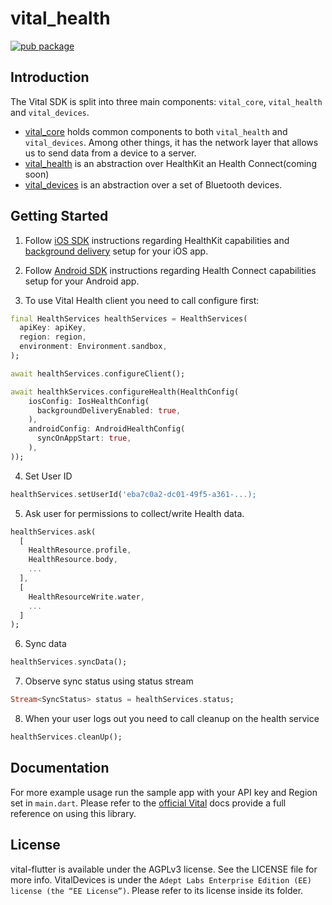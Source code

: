 # vital_health

[![pub package](https://img.shields.io/pub/v/vital_health.svg)](https://pub.dev/packages/vital_health)

## Introduction

The Vital SDK is split into three main components: `vital_core`, `vital_health` and `vital_devices`.

- [vital_core][1] holds common
  components to both `vital_health` and `vital_devices`. Among other things, it has the network layer that allows us to
  send data from a device to a server.
- [vital_health][2] is an abstraction over HealthKit an Health Connect(coming soon)
- [vital_devices][3] is an abstraction over a set of Bluetooth devices.

## Getting Started

1. Follow [iOS SDK](https://docs.tryvital.io/wearables/sdks/iOS#6-vitalhealthkit) instructions regarding HealthKit
   capabilities and [background delivery](https://docs.tryvital.io/wearables/sdks/iOS#1-background-delivery) setup for
   your iOS app.


2. Follow [Android SDK](https://docs.tryvital.io/wearables/sdks/android) instructions regarding Health Connect
   capabilities setup for your Android app.


3. To use Vital Health client you need to call configure first:

```dart
final HealthServices healthServices = HealthServices(
  apiKey: apiKey,
  region: region,
  environment: Environment.sandbox,
);

await healthServices.configureClient();

await healthkServices.configureHealth(HealthConfig(
    iosConfig: IosHealthConfig(
      backgroundDeliveryEnabled: true,
    ),
    androidConfig: AndroidHealthConfig(
      syncOnAppStart: true,
    ),
));
```

4. Set User ID

```dart
healthServices.setUserId('eba7c0a2-dc01-49f5-a361-...);
```

5. Ask user for permissions to collect/write Health data.

```dart
healthServices.ask(
  [
    HealthResource.profile,
    HealthResource.body,
    ...
  ],
  [
    HealthResourceWrite.water,
    ...
  ]
);
```

6. Sync data

```dart
healthServices.syncData();
```

7. Observe sync status using status stream

```dart
Stream<SyncStatus> status = healthServices.status;
```

8. When your user logs out you need to call cleanup on the health service 
    
```dart
healthServices.cleanUp();
```
## Documentation

For more example usage run the sample app with your API key and Region set in `main.dart`.
Please refer to the [official Vital](https://docs.tryvital.io/welcome/libraries) docs provide a full reference on using
this library.

## License

vital-flutter is available under the AGPLv3 license. See the LICENSE file for more info. VitalDevices is under
the `Adept Labs Enterprise Edition (EE) license (the “EE License”)`. Please refer to its license inside its folder.

[1]: https://pub.dev/packages/vital_core

[2]: https://pub.dev/packages/vital_health

[3]: https://pub.dev/packages/vital_devices
